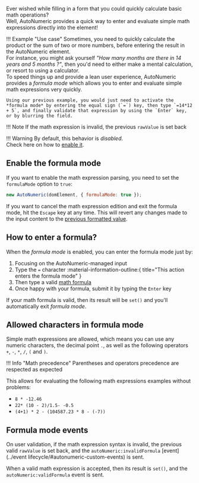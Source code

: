 Ever wished while filling in a form that you could quickly calculate basic math operations?<br>Well, AutoNumeric provides a quick way to enter and evaluate simple math expressions directly into the element!

!!! Example "Use case"
    Sometimes, you need to quickly calculate the product or the sum of two or more numbers, before entering the result in the AutoNumeric element.<br>
    For instance, you might ask yourself *"How many months are there in 14 years and 5 months ?"*, then you'd need to either make a mental calculation, or resort to using a calculator.<br>
    To speed things up and provide a lean user experience, AutoNumeric provides a *formula mode* which allows you to enter and evaluate simple math expressions very quickly.

    Using our previous example, you would just need to activate the *formula mode* by entering the equal sign (`=`) key, then type `=14*12 + 5`, and finally validate that expression by using the `Enter` key, or by blurring the field.

!!! Note
    If the math expression is invalid, the previous `rawValue` is set back

!!! Warning
    By default, this behavior is *disabled*.<br>Check here on how to [enable it](#enable-the-formula-mode).

## Enable the formula mode

If you want to enable the math expression parsing, you need to set the `formulaMode` option to `true`:
```js
new AutoNumeric(domElement, { formulaMode: true });
```

If you want to cancel the math expression edition and exit the formula mode, hit the `Escape` key at any time.
This will revert any changes made to the input content to the [previous formatted value](#formula-mode-events).

## How to enter a formula?

When the *formula mode* is enabled, you can enter the formula mode just by:

1. Focusing on the AutoNumeric-managed input
1. Type the `=` character :material-information-outline:{ title="This action enters the formula mode" }
1. Then type a valid [math formula](#allowed-characters-in-formula-mode)
1. Once happy with your formula, submit it by typing the `Enter` key

If your math formula is valid, then its result will be `set()` and you'll automatically exit *formula mode*.

## Allowed characters in formula mode

Simple math expressions are allowed, which means you can use any numeric characters, the decimal point `.`, as well as the following operators `+`, `-`, `*`, `/`, `(` and `)`.

!!! Info "Math precedence"
    Parentheses and operators precedence are respected as expected

This allows for evaluating the following math expressions examples without problems:

- `8 * -12.46`
- `22* (10 - 2)/1.5- -0.5`
- `(4+1) * 2 - (104587.23 * 8 - (-7))`

## Formula mode events

On user validation, if the math expression syntax is invalid, the previous valid `rawValue` is set back, and the `autoNumeric:invalidFormula` [event](../event lifecycle/#autonumeric-custom-events) is sent.

When a valid math expression is accepted, then its result is `set()`, and the `autoNumeric:validFormula` event is sent.
